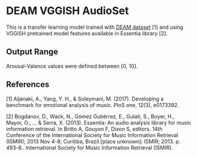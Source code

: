 # DEAM VGGISH AudioSet

This is a transfer learning model trained with [DEAM dataset](https://cvml.unige.ch/databases/DEAM/) [1] and using VGGISH pretrained model features available in Essentia library [2].

## Output Range

Arousal-Valence values were defined between [0, 10].

## References

[1] Aljanaki, A., Yang, Y. H., & Soleymani, M. (2017). Developing a benchmark for emotional analysis of music. PloS one, 12(3), e0173392.

[2] Bogdanov, D., Wack, N., Gómez Gutiérrez, E., Gulati, S., Boyer, H., Mayor, O., ... & Serra, X. (2013). Essentia: An audio analysis library for music information retrieval. In Britto A, Gouyon F, Dixon S, editors. 14th Conference of the International Society for Music Information Retrieval (ISMIR); 2013 Nov 4-8; Curitiba, Brazil.[place unknown]: ISMIR; 2013. p. 493-8.. International Society for Music Information Retrieval (ISMIR).